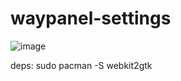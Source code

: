 # waypanel-settings

![image](https://github.com/user-attachments/assets/dc5ab76a-aef7-41d5-a779-8e3ccae10826)

deps:
sudo pacman -S webkit2gtk

